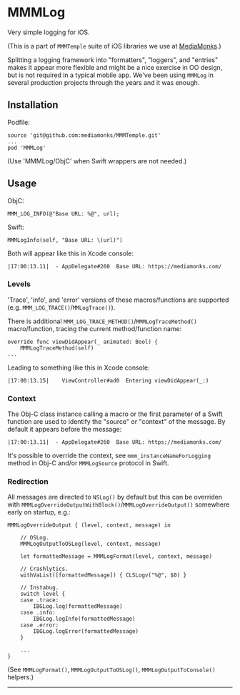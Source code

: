 # MMMLog

Very simple logging for iOS.

(This is a part of `MMMTemple` suite of iOS libraries we use at [MediaMonks](https://www.mediamonks.com/).)

Splitting a logging framework into "formatters", "loggers", and "entries" makes it appear more flexible and might be a nice exercise in OO design, but is not required in a typical mobile app. We've been using `MMMLog` in several production projects through the years and it was enough.

## Installation

Podfile:

```
source 'git@github.com:mediamonks/MMMTemple.git'
...
pod 'MMMLog'
```

(Use 'MMMLog/ObjC' when Swift wrappers are not needed.)

## Usage

ObjC:

	MMM_LOG_INFO(@"Base URL: %@", url);

Swift:

	MMMLogInfo(self, "Base URL: \(url)")

Both will appear like this in Xcode console:

	|17:00:13.11|  - AppDelegate#260  Base URL: https://mediamonks.com/

### Levels

'Trace', 'info', and 'error' versions of these macros/functions are supported (e.g. `MMM_LOG_TRACE()`/`MMLogTrace()`). 

There is additional `MMM_LOG_TRACE_METHOD()`/`MMMLogTraceMethod()` macro/function, tracing the current method/function name:

	override func viewDidAppear(_ animated: Bool) {
		MMMLogTraceMethod(self)
	...

Leading to something like this in Xcode console:

	|17:00:13.15|	 ViewController#ad0	 Entering viewDidAppear(_:)

### Context

The Obj-C class instance calling a macro or the first parameter of a Swift function are used to identify the "source" or "context" of the message. By default it appears before the message:

	|17:00:13.11|  - AppDelegate#260  Base URL: https://mediamonks.com/

It's possible to override the context, see `mmm_instanceNameForLogging` method in Obj-C and/or `MMMLogSource` protocol in Swift.

### Redirection

All messages are directed to `NSLog()` by default but this can be overriden with `MMMLogOverrideOutputWithBlock()`/`MMMLogOverrideOutput()` somewhere early on startup, e.g.:

	MMMLogOverrideOutput { (level, context, message) in
		
		// OSLog.
		MMMLogOutputToOSLog(level, context, message)
		
		let formattedMessage = MMMLogFormat(level, context, message)
		
		// Crashlytics.
		withVaList([formattedMessage]) { CLSLogv("%@", $0) }
		
		// Instabug.
		switch level {
		case .trace:
			IBGLog.log(formattedMessage)
		case .info:
			IBGLog.logInfo(formattedMessage)
		case .error:
			IBGLog.logError(formattedMessage)
		}
		
		...
	}

(See `MMMLogFormat()`, `MMMLogOutputToOSLog()`, `MMMLogOutputToConsole()` helpers.)

---
